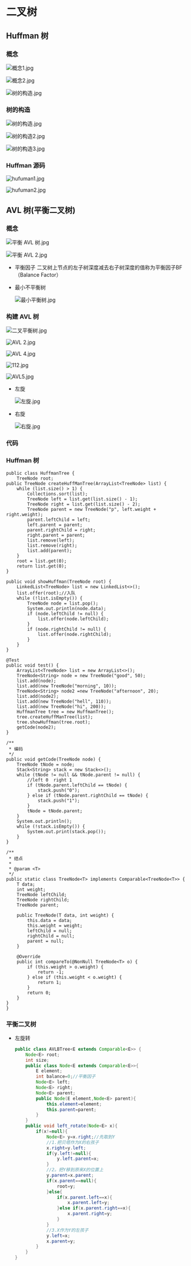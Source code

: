 # 二叉树

## Huffman 树

### 概念

![&#x6982;&#x5FF5;1.jpg](http://pntnlt1wq.bkt.clouddn.com/概念1.jpg)

![&#x6982;&#x5FF5;2.jpg](http://pntnlt1wq.bkt.clouddn.com/概念2.jpg)

![&#x6811;&#x7684;&#x6784;&#x9020;.jpg](http://pntnlt1wq.bkt.clouddn.com/树的构造.jpg)

### 树的构造

![&#x6811;&#x7684;&#x6784;&#x9020;.jpg](http://pntnlt1wq.bkt.clouddn.com/树的构造.jpg)

![&#x6811;&#x7684;&#x6784;&#x9020;2.jpg](http://pntnlt1wq.bkt.clouddn.com/树的构造2.jpg)

![&#x6811;&#x7684;&#x6784;&#x9020;3.jpg](http://pntnlt1wq.bkt.clouddn.com/树的构造3.jpg)

### Huffman 源码

![hufuman1.jpg](http://pntnlt1wq.bkt.clouddn.com/hufuman1.jpg)

![hufuman2.jpg](http://pntnlt1wq.bkt.clouddn.com/hufuman2.jpg)

## AVL 树\(平衡二叉树\)

### 概念

![&#x5E73;&#x8861; AVL &#x6811;.jpg](http://pntnlt1wq.bkt.clouddn.com/平衡%20AVL%20树.jpg)

![&#x5E73;&#x8861; AVL 2.jpg](http://pntnlt1wq.bkt.clouddn.com/平衡%20AVL%202.jpg)

* 平衡因子 二叉树上节点的左子树深度减去右子树深度的值称为平衡因子BF（Balance Factor）
* 最小不平衡树

  ![&#x6700;&#x5C0F;&#x5E73;&#x8861;&#x6811;.jpg](http://pntnlt1wq.bkt.clouddn.com/最小平衡树.jpg)

### 构建 AVL 树

![&#x4E8C;&#x53C9;&#x5E73;&#x8861;&#x6811;.jpg](http://pntnlt1wq.bkt.clouddn.com/二叉平衡树.jpg)

![AVL 2.jpg](http://pntnlt1wq.bkt.clouddn.com/AVL%202.jpg)

![AVL 4.jpg](http://pntnlt1wq.bkt.clouddn.com/AVL%204.jpg)

![112.jpg](http://pntnlt1wq.bkt.clouddn.com/112.jpg)

![AVL5.jpg](http://pntnlt1wq.bkt.clouddn.com/AVL5.jpg)

* 左旋

  ![&#x5DE6;&#x65CB;.jpg](http://pntnlt1wq.bkt.clouddn.com/左旋.jpg)

* 右旋

  ![&#x53F3;&#x65CB;.jpg](http://pntnlt1wq.bkt.clouddn.com/右旋.jpg)

### 代码

### Huffman 树

```text
public class HuffmanTree {
    TreeNode root;
public TreeNode createHuffManTree(ArrayList<TreeNode> list) {
    while (list.size() > 1) {
        Collections.sort(list);
        TreeNode left = list.get(list.size() - 1);
        TreeNode right = list.get(list.size() - 2);
        TreeNode parent = new TreeNode("p", left.weight + right.weight);
        parent.leftChild = left;
        left.parent = parent;
        parent.rightChild = right;
        right.parent = parent;
        list.remove(left);
        list.remove(right);
        list.add(parent);
    }
    root = list.get(0);
    return list.get(0);
}

public void showHuffman(TreeNode root) {
    LinkedList<TreeNode> list = new LinkedList<>();
    list.offer(root);//入队
    while (!list.isEmpty()) {
        TreeNode node = list.pop();
        System.out.println(node.data);
        if (node.leftChild != null) {
            list.offer(node.leftChild);
        }
        if (node.rightChild != null) {
            list.offer(node.rightChild);
        }
    }
}

@Test
public void test() {
    ArrayList<TreeNode> list = new ArrayList<>();
    TreeNode<String> node = new TreeNode("good", 50);
    list.add(node);
    list.add(new TreeNode("morning", 10));
    TreeNode<String> node2 =new TreeNode("afternoon", 20);
    list.add(node2);
    list.add(new TreeNode("hell", 110));
    list.add(new TreeNode("hi", 200));
    HuffmanTree tree = new HuffmanTree();
    tree.createHuffManTree(list);
    tree.showHuffman(tree.root);
    getCode(node2);
}

/**
 * 编码
 */
public void getCode(TreeNode node) {
    TreeNode tNode = node;
    Stack<String> stack = new Stack<>();
    while (tNode != null && tNode.parent != null) {
        //left 0  right 1
        if (tNode.parent.leftChild == tNode) {
            stack.push("0");
        } else if (tNode.parent.rightChild == tNode) {
            stack.push("1");
        }
        tNode = tNode.parent;
    }
    System.out.println();
    while (!stack.isEmpty()) {
        System.out.print(stack.pop());
    }
}

/**
 * 结点
 *
 * @param <T>
 */
public static class TreeNode<T> implements Comparable<TreeNode<T>> {
    T data;
    int weight;
    TreeNode leftChild;
    TreeNode rightChild;
    TreeNode parent;

    public TreeNode(T data, int weight) {
        this.data = data;
        this.weight = weight;
        leftChild = null;
        rightChild = null;
        parent = null;
    }

    @Override
    public int compareTo(@NonNull TreeNode<T> o) {
        if (this.weight > o.weight) {
            return -1;
        } else if (this.weight < o.weight) {
            return 1;
        }
        return 0;
    }
}
}
```

### 平衡二叉树

* 左旋转

  ```java
  public class AVLBTree<E extends Comparable<E>> {
      Node<E> root;
      int size;
      public class Node<E extends Comparable<E>>{
          E element;
          int balance=0;//平衡因子
          Node<E> left;
          Node<E> right;
          Node<E> parent;
          public Node(E element,Node<E> parent){
              this.element=element;
              this.parent=parent;
          }
      }
      public void left_rotate(Node<E> x){
          if(x!=null){
              Node<E> y=x.right;//先取到Y
              //1.把贝塔作为X的右孩子
              x.right=y.left;
              if(y.left!=null){
                  y.left.parent=x;
              }
              //2。把Y移到原来X的位置上
              y.parent=x.parent;
              if(x.parent==null){
                  root=y;
              }else{
                  if(x.parent.left==x){
                      x.parent.left=y;
                  }else if(x.parent.right==x){
                      x.parent.right=y;
                  }
              }
              //3.X作为Y的左孩子
              y.left=x;
              x.parent=y;
          }
      }
  }
  ```

